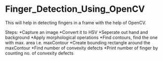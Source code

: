 # Finger_Detection_Using_OpenCV

This will help in detecting fingers in a frame with the help of OpenCV.

Steps: 
    *Capture an image
    *Convert it to HSV
    *Seperate out hand and background
    *Apply morphological operations
    *Find contours, find the one with max. area i.e. maxContour
    *Create bounding rectangle around the maxContour
    *Find number of convexity defects
    *Print number of finger by counting no. of convexity defects
